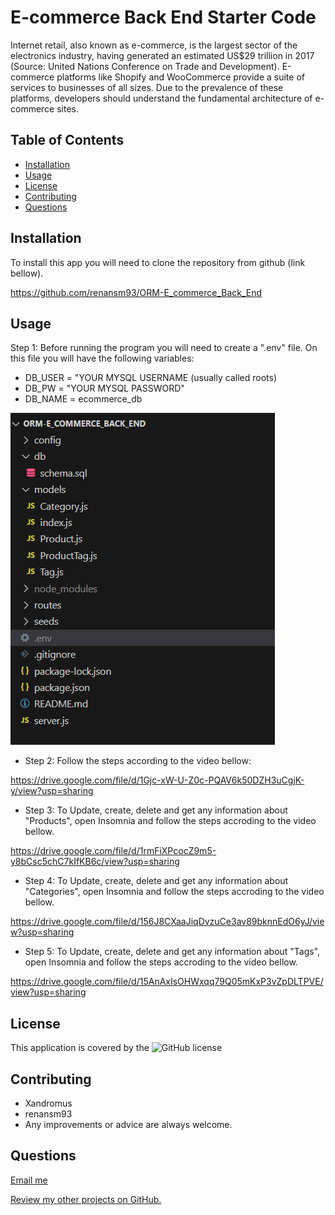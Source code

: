 # E-commerce Back End Starter Code

Internet retail, also known as e-commerce, is the largest sector of the electronics industry, having generated an estimated US$29 trillion in 2017 (Source: United Nations Conference on Trade and Development). E-commerce platforms like Shopify and WooCommerce provide a suite of services to businesses of all sizes. Due to the prevalence of these platforms, developers should understand the fundamental architecture of e-commerce sites.

## Table of Contents
  * [Installation](#installation)
  * [Usage](#usage)  
  * [License](#license)
  * [Contributing](#contributing)  
  * [Questions](#questions)



## Installation

To install this app you will need to clone the repository from github (link bellow). 

https://github.com/renansm93/ORM-E_commerce_Back_End


## Usage

Step 1: Before running the program you will need to create a ".env" file. On this file you will have the following variables:

* DB_USER = "YOUR MYSQL USERNAME (usually called roots)
* DB_PW = "YOUR MYSQL PASSWORD"
* DB_NAME = ecommerce_db

 ![env](Images/env.png)

- Step 2: Follow the steps according to the video bellow:

https://drive.google.com/file/d/1Gjc-xW-U-Z0c-PQAV6k50DZH3uCgjK-y/view?usp=sharing

- Step 3: To Update, create, delete and get any information about "Products", open Insomnia and follow the steps accroding to the video bellow.

https://drive.google.com/file/d/1rmFiXPcocZ9m5-y8bCsc5chC7kIfKB6c/view?usp=sharing

- Step 4: To Update, create, delete and get any information about "Categories", open Insomnia and follow the steps accroding to the video bellow.

https://drive.google.com/file/d/156J8CXaaJiqDvzuCe3av89bknnEdO6yJ/view?usp=sharing

- Step 5: To Update, create, delete and get any information about "Tags", open Insomnia and follow the steps accroding to the video bellow.

https://drive.google.com/file/d/15AnAxIsOHWxqq79Q05mKxP3vZpDLTPVE/view?usp=sharing


## License

This application is covered by the ![GitHub license](https://img.shields.io/badge/license-MIT-blue.svg) 




## Contributing

* Xandromus
* renansm93
* Any improvements or advice are always welcome.



## Questions

[Email me](mailto:rs.miranda93@gmail.com)

[Review my other projects on GitHub.](https://www.github.com/renansm93)